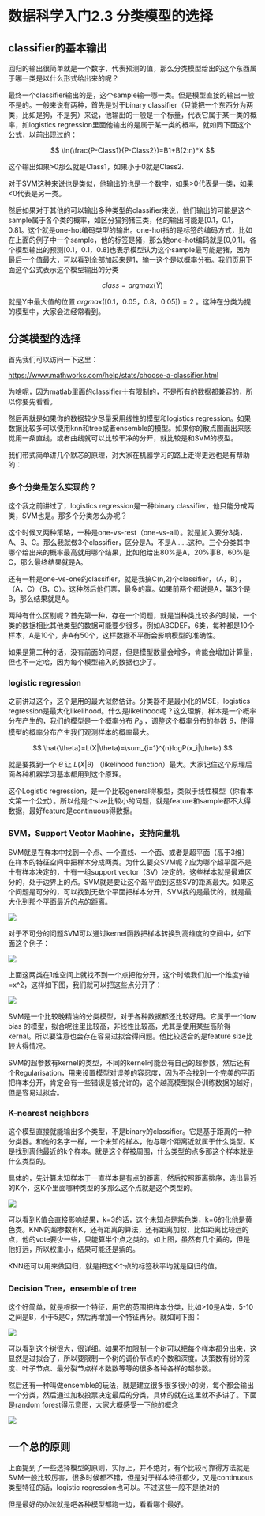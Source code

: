 <!-- keywords:电气工程建模与仿真;机器学习;分类;讲义;Matlab; -->
<!-- description:讲了很累起的输出是什么样子的，什么食One-hot编码。讲解了基本的分类模型大概怎么选择，超参数大概的意义，和一些分类模型的基本的原理 -->
<!-- coverimage:![cover](2020-03-04-19-54-20.png) -->


# 数据科学入门2.3 分类模型的选择

## classifier的基本输出

回归的输出很简单就是一个数字，代表预测的值，那么分类模型给出的这个东西属于哪一类是以什么形式给出来的呢？  

最终一个classifier输出的是，这个sample输一哪一类。但是模型直接的输出一般不是的。一般来说有两种，首先是对于binary classifier（只能把一个东西分为两类，比如是狗，不是狗）来说，他输出的一般是一个标量，代表它属于某一类的概率，如logistics regression里面他输出的是属于某一类的概率，就如同下面这个公式，以前出现过的：

$$
\ln(\frac{P-Class1}{P-Class2})=B1+B(2:n)*X
$$

这个输出如果>0那么就是Class1，如果小于0就是Class2.

对于SVM这种来说也是类似，他输出的也是一个数字，如果>0代表是一类，如果<0代表是另一类。

然后如果对于其他的可以输出多种类型的classifier来说，他们输出的可能是这个sample属于各个类的概率，如区分猫狗猪三类，他的输出可能是[0.1，0.1，0.8]。这个就是one-hot编码类型的输出。one-hot指的是标签的编码方式，比如在上面的例子中一个sample，他的标签是猪，那么她one-hot编码就是[0,0,1]。各个模型输出的预测[0.1，0.1，0.8]也表示模型认为这个sample最可能是猪，因为最后一个值最大，可以看到全部加起来是1，输一这个是以概率分布。我们页用下面这个公式表示这个模型输出的分类

$$
class=argmax(\hat{Y})
$$

就是Y中最大值的位置 $argmax([0.1，0.05，0.8，0.05])=2$ 。这种在分类为提的模型中，大家会进经常看到。

## 分类模型的选择

首先我们可以访问一下这里：

https://www.mathworks.com/help/stats/choose-a-classifier.html

为啥呢，因为matlab里面的classifier十有限制的，不是所有的数据都兼容的，所以你要先看看。

然后再就是如果你的数据较少尽量采用线性的模型和logistics regression。如果数据比较多可以使用knn和tree或者ensemble的模型。如果你的散点图画出来感觉用一条直线，或者曲线就可以比较干净的分开，就比较是和SVM的模型。

我们带式简单讲几个默芯的原理，对大家在机器学习的路上走得更远也是有帮助的：

### 多个分类是怎么实现的？

这个我之前讲过了，logistics regression是一种binary classifier，他只能分成两类，SVM也是。那多个分类怎么办呢？

这个时候又两种策略，一种是one-vs-rest（one-vs-all）。就是加入要分3类，A、B、C。那么我就做3个classifier，区分是A，不是A……这种。三个分类其中哪个给出来的概率最高就用哪个结果，比如他给出80%是A，20%事B，60%是C，那么最终结果就是A。

还有一种是one-vs-one的classifier。就是我搞C(n,2)个classifier，（A，B），（A，C）（B，C）。这种然后他们票，最多的赢。如果前两个都说是A，第3个是B，那么结果就是A。

两种有什么区别呢？首先第一种，存在一个问题，就是当种类比较多的时候，一个类的数据相比其他类型的数据可能要少很多，例如ABCDEF，6类，每种都是10个样本，A是10个，非A有50个，这样数据不平衡会影响模型的准确性。

如果是第二种的话，没有前面的问题，但是模型数量会增多，肯能会增加计算量，但也不一定哈，因为每个模型输入的数据也少了。

### logistic regression

之前讲过这个，这个是用的最大似然估计。分类器不是最小化的MSE，logistics regression是最大化likelihood。什么是likelihood呢？这么理解，样本是一个概率分布产生的，我们的模型是一个概率分布 $P_\theta$ ，调整这个概率分布的参数 $\theta$，使得模型的概率分布产生我们观测样本的概率最大。

$$
\hat{\theta}=L(X|\theta)=\sum_{i=1}^{n}logP(x_i|\theta)
$$

就是要找到一个 $\theta$ 让 $L(X|\theta)$ （likelihood function）最大。大家记住这个原理后面各种机器学习基本都用到这个原理。

这个Logistic regression，是一个比较general得模型，类似于线性模型（你看本文第一个公式）。所以他是个size比较小的问题，就是feature和sample都不大得数据，最好feature是continuous得数据。

### SVM，Support Vector Machine，支持向量机

SVM就是在样本中找到一个点、一个直线、一个面、或者是超平面（高于3维）
在样本的特征空间中把样本分成两类。为什么要交SVM呢？应为哪个超平面不是十有样本决定的，十有一组support vector（SV）决定的。这些样本就是最难区分的，处于边界上的点。SVM就是要让这个超平面到这些SV的距离最大。如果这个问题是可分的，可以找到无数个平面把样本分开，SVM找的是最优的，就是最大化到那个平面最近的点的距离。

![](2020-03-04-19-54-20.png)

对于不可分的问题SVM可以通过kernel函数把样本转换到高维度的空间中，如下面这个例子：

![](2020-03-04-19-58-10.png)

上面这两类在1维空间上就找不到一个点把他分开，这个时候我们加一个维度y轴=x^2，这样如下图，我们就可以把这些点分开了：

![](2020-03-04-19-59-55.png)

SVM是一个比较晚精油的分类模型，对于各种数据都还比较好用。它属于一个low bias 的模型，拟合呢往里比较高，非线性比较高，尤其是使用某些高阶得kernal。所以要注意也会存在容易过拟合得问题。他比较适合的是feature size比较大得情况。

SVM的超参数有kernel的类型，不同的kernel可能会有自己的超参数，然后还有个Regularisation，用来设置模型对误差的容忍度，因为不会找到一个完美的平面把样本分开，肯定会有一些错误是被允许的，这个越高模型拟合训练数据的越好，但是容易过拟合。

### K-nearest neighbors

这个模型直接就能输出多个类型，不是binary的classifier。它是基于距离的一种分类器。和他的名字一样，一个未知的样本，他与哪个距离近就属于什么类型。K是找到离他最近的k个样本。就是这个样被周围，什么类型的点多那这个样本就是什么类型的。

具体的，先计算未知样本于一直样本是有点的距离，然后按照距离排序，选出最近的K个，这K个里面哪种类型的多那么这个点就是这个类型的。

![](2020-03-04-20-16-37.png)

可以看到K值会直接影响结果，k=3的话，这个未知点是紫色类，k=6的化他是黄色类。KNN的超参数有K，还有距离的算法，还有距离加权，比如距离比较远的点，他的vote要少一些，只能算半个点之类的。如上图，虽然有几个黄的，但是他好远，所以权重小，结果可能还是紫的。

KNN还可以用来做回归，就是把这K个点的标签秋平均就是回归的值。

### Decision Tree，ensemble of tree

这个好简单，就是根据一个特征，用它的范围把样本分类，比如>10是A类，5-10之间是B，小于5是C，然后再增加一个特征再分。就如同下图：

![](2020-03-04-20-24-29.png)

可以看到这个树很大，很详细。如果不加限制一个树可以把每个样本都分出来，这显然是过拟合了，所以要限制一个树的调价节点的个数和深度。决策数有树的深度、叶子节点、最分裂节点样本数数等等的很多各种各样的超参数。

然后还有一种叫做ensemble的玩法，就是建立很多很多很小的树，每个都会输出一个分类，然后通过加权投票决定最后的分类，具体的就在这里就不多讲了。下面是random forest得示意图，大家大概感受一下他的概念

![](2020-04-02-22-53-19.png)

## 一个总的原则

上面提到了一些选择模型的原则，实际上，并不绝对，有个比较可靠得方法就是SVM一般比较厉害，很多时候都不错，但是对于样本特征都少，又是continuous类型特征的话，logistic regression也可以。不过这些一般不是绝对的

但是最好的办法就是吧各种模型都跑一边，看看哪个最好。